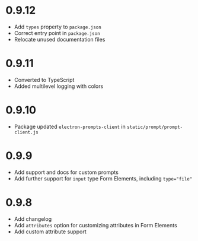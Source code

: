 # 0.9.12
- Add `types` property to `package.json`
- Correct entry point in `package.json`
- Relocate unused documentation files

# 0.9.11
- Converted to TypeScript
- Added multilevel logging with colors

# 0.9.10
- Package updated `electron-prompts-client` in `static/prompt/prompt-client.js`

# 0.9.9
- Add support and docs for custom prompts
- Add further support for `input` type Form Elements, including `type="file"`

# 0.9.8
- Add changelog
- Add `attributes` option for customizing attributes in Form Elements
- Add custom attribute support